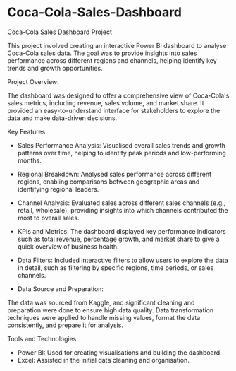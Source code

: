 # Coca-Cola-Sales-Dashboard

Coca-Cola Sales Dashboard Project

This project involved creating an interactive Power BI dashboard to analyse Coca-Cola sales data. The goal was to provide insights into sales performance across different regions and channels, helping identify key trends and growth opportunities.

Project Overview:

The dashboard was designed to offer a comprehensive view of Coca-Cola's sales metrics, including revenue, sales volume, and market share. It provided an easy-to-understand interface for stakeholders to explore the data and make data-driven decisions.

Key Features:

- Sales Performance Analysis: Visualised overall sales trends and growth patterns over time, helping to identify peak periods and low-performing months.

- Regional Breakdown: Analysed sales performance across different regions, enabling comparisons between geographic areas and identifying regional leaders.

- Channel Analysis: Evaluated sales across different sales channels (e.g., retail, wholesale), providing insights into which channels contributed the most to overall sales.

- KPIs and Metrics: The dashboard displayed key performance indicators such as total revenue, percentage growth, and market share to give a quick overview of business health.

- Data Filters: Included interactive filters to allow users to explore the data in detail, such as filtering by specific regions, time periods, or sales channels.

- Data Source and Preparation:

The data was sourced from Kaggle, and significant cleaning and preparation were done to ensure high data quality. Data transformation techniques were applied to handle missing values, format the data consistently, and prepare it for analysis.

Tools and Technologies:

- Power BI: Used for creating visualisations and building the dashboard.
- Excel: Assisted in the initial data cleaning and organisation.
